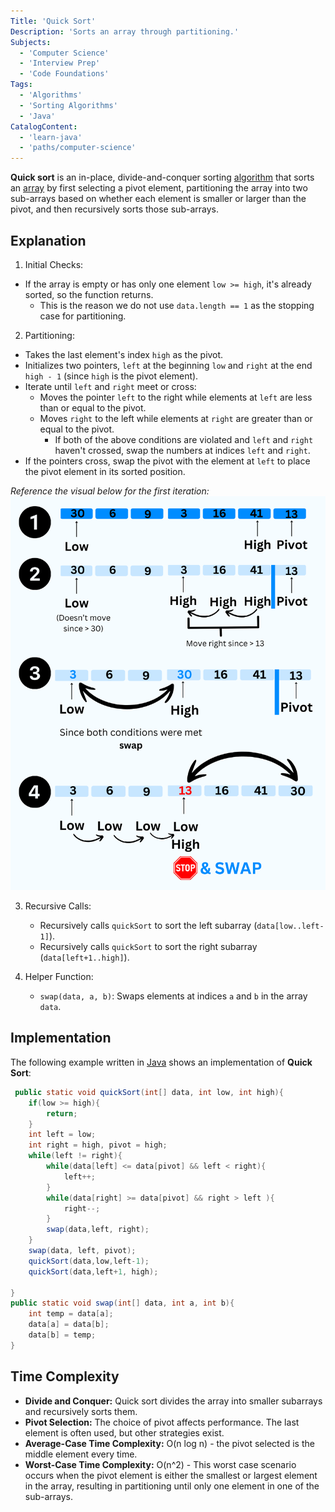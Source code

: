 ```yaml
---
Title: 'Quick Sort'
Description: 'Sorts an array through partitioning.'
Subjects:
  - 'Computer Science'
  - 'Interview Prep'
  - 'Code Foundations'
Tags:
  - 'Algorithms'
  - 'Sorting Algorithms'
  - 'Java'
CatalogContent:
  - 'learn-java'
  - 'paths/computer-science'
---
```


**Quick sort** is an in-place, divide-and-conquer sorting [algorithm](https://www.codecademy.com/resources/docs/general/algorithm) that sorts an [array](https://www.codecademy.com/resources/docs/java/arrays) by first selecting a pivot element, partitioning the array into two sub-arrays based on whether each element is smaller or larger than the pivot, and then recursively sorts those sub-arrays. 

## Explanation

1. Initial Checks:
- If the array is empty or has only one element `low >= high`, it's already sorted, so the function returns.
    - This is the reason we do not use `data.length == 1` as the stopping case for partitioning.

2. Partitioning:
- Takes the last element's index `high` as the pivot.
- Initializes two pointers, `left` at the beginning `low` and `right` at the end `high - 1` (since `high` is the pivot element).
- Iterate until `left` and `right` meet or cross:
    - Moves the pointer `left` to the right while elements at `left` are less than or equal to the pivot.
    - Moves `right` to the left while elements at `right` are greater than or equal to the pivot.
        - If both of the above conditions are violated and `left` and `right` haven't crossed, swap the numbers at indices `left` and `right`.
- If the pointers cross, swap the pivot with the element at `left` to place the pivot element in its sorted position.

_Reference the visual below for the first iteration:_
![Quick Sort](https://raw.githubusercontent.com/Codecademy/docs/main/media/quicksort.png)

3. Recursive Calls:
   - Recursively calls `quickSort` to sort the left subarray (`data[low..left-1]`).
   - Recursively calls `quickSort` to sort the right subarray (`data[left+1..high]`).

4. Helper Function:
   - `swap(data, a, b)`: Swaps elements at indices `a` and `b` in the array `data`.

## Implementation

The following example written in [Java](https://www.codecademy.com/resources/docs/java) shows an implementation of **Quick Sort**:

```java
 public static void quickSort(int[] data, int low, int high){
    if(low >= high){
        return;
    }
    int left = low;
    int right = high, pivot = high;
    while(left != right){
        while(data[left] <= data[pivot] && left < right){
            left++;
        }
        while(data[right] >= data[pivot] && right > left ){
            right--;
        }
        swap(data,left, right);
    }
    swap(data, left, pivot);
    quickSort(data,low,left-1);
    quickSort(data,left+1, high);

}
public static void swap(int[] data, int a, int b){
    int temp = data[a];
    data[a] = data[b];
    data[b] = temp;
}
```

## Time Complexity

- **Divide and Conquer:** Quick sort divides the array into smaller subarrays and recursively sorts them.
- **Pivot Selection:** The choice of pivot affects performance. The last element is often used, but other strategies exist.
- **Average-Case Time Complexity:** O(n log n) - the pivot selected is the middle element every time.
- **Worst-Case Time Complexity:** O(n^2) - This worst case scenario occurs when the pivot element is either the smallest or largest element in the array, resulting in partitioning until only one element in one of the sub-arrays. 



